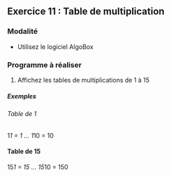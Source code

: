 ## Exercice 11 : Table de multiplication

### Modalité

- Utilisez le logiciel AlgoBox

### Programme à réaliser

1. Affichez les tables de multiplications de 1 à 15

##### Exemples

###### Table de 1
1*1 = 1
...
1*10 = 10

#### Table de 15
15*1 = 15
...
15*10 = 150

